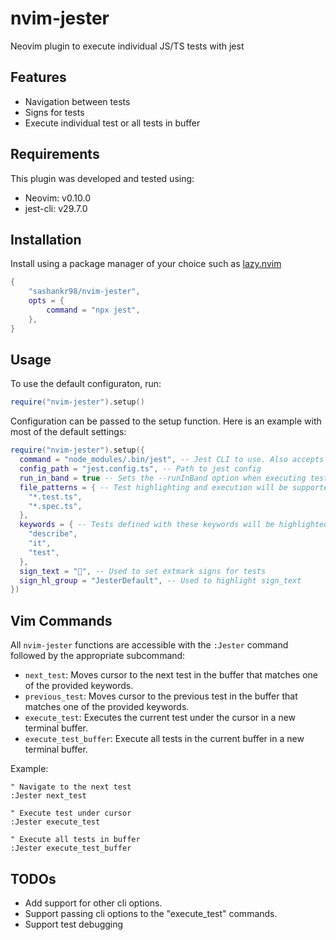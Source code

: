 # nvim-jester
Neovim plugin to execute individual JS/TS tests with jest

## Features

- Navigation between tests
- Signs for tests
- Execute individual test or all tests in buffer

## Requirements

This plugin was developed and tested using:

- Neovim: v0.10.0
- jest-cli: v29.7.0

## Installation

Install using a package manager of your choice such as [lazy.nvim](https://github.com/folke/lazy.nvim)


```lua
{
    "sashankr98/nvim-jester",
    opts = {
        command = "npx jest",
    },
}
```

## Usage

To use the default configuraton, run:

```lua
require("nvim-jester").setup()
```

Configuration can be passed to the setup function. Here is an example with most of
the default settings:

```lua
require("nvim-jester").setup({
  command = "node_modules/.bin/jest", -- Jest CLI to use. Also accepts "npx jest"
  config_path = "jest.config.ts", -- Path to jest config
  run_in_band = true -- Sets the --runInBand option when executing tests. https://jestjs.io/docs/cli#--runinband
  file_patterns = { -- Test highlighting and execution will be supported for these file patterns
    "*.test.ts",
    "*.spec.ts",
  },
  keywords = { -- Tests defined with these keywords will be highlighted
    "describe",
    "it",
    "test",
  },
  sign_text = "", -- Used to set extmark signs for tests
  sign_hl_group = "JesterDefault", -- Used to highlight sign_text
})
```

## Vim Commands

All `nvim-jester` functions are accessible with the `:Jester` command followed by the appropriate subcommand:

- `next_test`: Moves cursor to the next test in the buffer that matches one of the provided keywords.
- `previous_test`: Moves cursor to the previous test in the buffer that matches one of the provided keywords.
- `execute_test`: Executes the current test under the cursor in a new terminal buffer.
- `execute_test_buffer`: Execute all tests in the current buffer in a new terminal buffer.

Example:

```viml
" Navigate to the next test
:Jester next_test

" Execute test under cursor
:Jester execute_test

" Execute all tests in buffer
:Jester execute_test_buffer
```

## TODOs

- Add support for other cli options.
- Support passing cli options to the "execute_test" commands.
- Support test debugging
